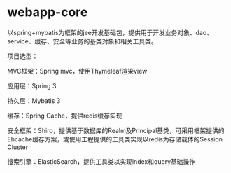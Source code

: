 webapp-core
===========

以spring+mybatis为框架的jee开发基础包，提供用于开发业务对象、dao、service、缓存、安全等业务的基类对象和相关工具类。

项目选型：

MVC框架：Spring mvc，使用Thymeleaf渲染view

应用层：Spring 3

持久层：Mybatis 3

缓存：Spring Cache，提供redis缓存实现

安全框架：Shiro，提供基于数据库的Realm及Principal基类，可采用框架提供的Ehcache缓存方案，或使用工程提供的工具类实现以redis为存储载体的Session Cluster

搜索引擎：ElasticSearch，提供工具类以实现index和query基础操作
